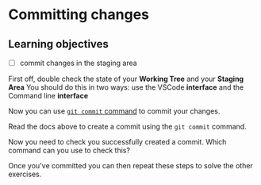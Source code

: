 # Committing changes

## Learning objectives

- [ ] commit changes in the staging area


First off, double check the state of your **Working Tree** and your **Staging Area**
You should do this in two ways: use the VSCode **interface** and the Command line **interface**

Now you can use [`git commit` command](https://www.w3schools.com/git/git_commit.asp?remote=github) to commit your changes.

Read the docs above to create a commit using the `git commit` command.


Now you need to check you successfully created a commit. Which command can you use to check this?


Once you've committed you can then repeat these steps to solve the other exercises.